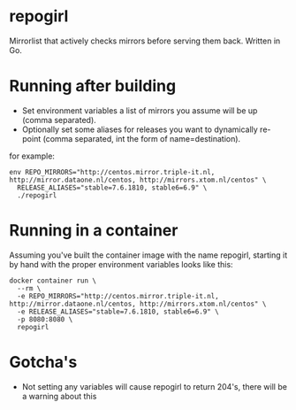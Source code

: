# repogirl
Mirrorlist that actively checks mirrors before serving them back. Written in Go.

# Running after building

* Set environment variables a list of mirrors you assume will be up (comma separated).
* Optionally set some aliases for releases you want to dynamically re-point (comma separated, int the form of name=destination).

for example:
```
env REPO_MIRRORS="http://centos.mirror.triple-it.nl, http://mirror.dataone.nl/centos, http://mirrors.xtom.nl/centos" \
  RELEASE_ALIASES="stable=7.6.1810, stable6=6.9" \
  ./repogirl
```

# Running in a container
Assuming you've built the container image with the name repogirl, starting it by hand with the proper environment variables looks like this:
```
docker container run \
  --rm \
  -e REPO_MIRRORS="http://centos.mirror.triple-it.nl, http://mirror.dataone.nl/centos, http://mirrors.xtom.nl/centos" \
  -e RELEASE_ALIASES="stable=7.6.1810, stable6=6.9" \
  -p 8080:8080 \
  repogirl
```

# Gotcha's

* Not setting any variables will cause repogirl to return 204's, there will be a warning about this
